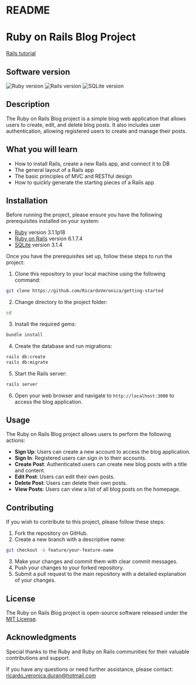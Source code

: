 # README

# Ruby on Rails Blog Project

[Rails tutorial](https://guides.rubyonrails.org/v6.1/getting_started.html)

## Software version

![Ruby version](https://img.shields.io/badge/Ruby-3.1.1p18-red)
![Rails version](https://img.shields.io/badge/Rails-6.1.7.4-orange)
![SQLite version](https://img.shields.io/badge/SQLite-3.1.4-blue)

## Description

The Ruby on Rails Blog project is a simple blog web application that allows users to create, edit, and delete blog posts. It also includes user authentication, allowing registered users to create and manage their posts.

## What you will learn

- How to install Rails, create a new Rails app, and connect it to DB
- The general layout of a Rails app
- The basic principles of MVC and RESTful design
- How to quickly generate the starting pieces of a Rails app

## Installation

Before running the project, please ensure you have the following prerequisites installed on your system:

- [Ruby](https://www.ruby-lang.org/en/documentation/installation/) version 3.1.1p18
- [Ruby on Rails](https://guides.rubyonrails.org/getting_started.html#installing-rails) version 6.1.7.4
- [SQLite](https://www.sqlite.org/index.html) version 3.1.4

Once you have the prerequisites set up, follow these steps to run the project:

1. Clone this repository to your local machine using the following command:

```bash
git clone https://github.com/RicardoVeronica/getting-started
```

2. Change directory to the project folder:

```bash
cd
```

3. Install the required gems:

```bash
bundle install
```

4. Create the database and run migrations:

```bash
rails db:create
rails db:migrate
```

5. Start the Rails server:

```bash
rails server
```

6. Open your web browser and navigate to `http://localhost:3000` to access the blog application.

## Usage

The Ruby on Rails Blog project allows users to perform the following actions:

- **Sign Up**: Users can create a new account to access the blog application.
- **Sign In**: Registered users can sign in to their accounts.
- **Create Post**: Authenticated users can create new blog posts with a title and content.
- **Edit Post**: Users can edit their own posts.
- **Delete Post**: Users can delete their own posts.
- **View Posts**: Users can view a list of all blog posts on the homepage.

## Contributing

If you wish to contribute to this project, please follow these steps:

1. Fork the repository on GitHub.
2. Create a new branch with a descriptive name:

```bash
git checkout -b feature/your-feature-name
```

3. Make your changes and commit them with clear commit messages.
4. Push your changes to your forked repository.
5. Submit a pull request to the main repository with a detailed explanation of your changes.

## License

The Ruby on Rails Blog project is open-source software released under the [MIT License](LICENSE).

## Acknowledgments

Special thanks to the Ruby and Ruby on Rails communities for their valuable contributions and support.

If you have any questions or need further assistance, please contact: ricardo_veronica.duran@hotmail.com

